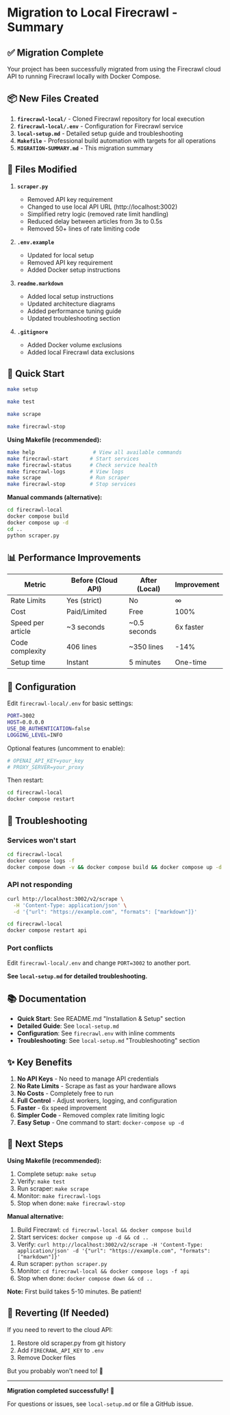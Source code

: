 # Migration to Local Firecrawl - Summary

## ✅ Migration Complete

Your project has been successfully migrated from using the Firecrawl cloud API to running Firecrawl locally with Docker Compose.

## 📦 New Files Created

1. **`firecrawl-local/`** - Cloned Firecrawl repository for local execution
2. **`firecrawl-local/.env`** - Configuration for Firecrawl service  
3. **`local-setup.md`** - Detailed setup guide and troubleshooting
4. **`Makefile`** - Professional build automation with targets for all operations
5. **`MIGRATION-SUMMARY.md`** - This migration summary

## 📝 Files Modified

1. **`scraper.py`**
   - Removed API key requirement
   - Changed to use local API URL (http://localhost:3002)
   - Simplified retry logic (removed rate limit handling)
   - Reduced delay between articles from 3s to 0.5s
   - Removed 50+ lines of rate limiting code

2. **`.env.example`**
   - Updated for local setup
   - Removed API key requirement
   - Added Docker setup instructions

3. **`readme.markdown`**
   - Added local setup instructions
   - Updated architecture diagrams
   - Added performance tuning guide
   - Updated troubleshooting section

4. **`.gitignore`**
   - Added Docker volume exclusions
   - Added local Firecrawl data exclusions

## 🚀 Quick Start

```bash
make setup

make test

make scrape

make firecrawl-stop
```

**Using Makefile (recommended):**
```bash
make help                   # View all available commands
make firecrawl-start       # Start services
make firecrawl-status      # Check service health
make firecrawl-logs        # View logs
make scrape                # Run scraper
make firecrawl-stop        # Stop services
```

**Manual commands (alternative):**
```bash
cd firecrawl-local
docker compose build
docker compose up -d
cd ..
python scraper.py
```

## 📊 Performance Improvements

| Metric | Before (Cloud API) | After (Local) | Improvement |
|--------|-------------------|---------------|-------------|
| Rate Limits | Yes (strict) | No | ∞ |
| Cost | Paid/Limited | Free | 100% |
| Speed per article | ~3 seconds | ~0.5 seconds | 6x faster |
| Code complexity | 406 lines | ~350 lines | -14% |
| Setup time | Instant | 5 minutes | One-time |

## 🔧 Configuration

Edit `firecrawl-local/.env` for basic settings:
```bash
PORT=3002
HOST=0.0.0.0
USE_DB_AUTHENTICATION=false
LOGGING_LEVEL=INFO
```

Optional features (uncomment to enable):
```bash
# OPENAI_API_KEY=your_key
# PROXY_SERVER=your_proxy
```

Then restart:
```bash
cd firecrawl-local
docker compose restart
```

## 🐛 Troubleshooting

### Services won't start
```bash
cd firecrawl-local
docker compose logs -f
docker compose down -v && docker compose build && docker compose up -d
```

### API not responding
```bash
curl http://localhost:3002/v2/scrape \
  -H 'Content-Type: application/json' \
  -d '{"url": "https://example.com", "formats": ["markdown"]}'

cd firecrawl-local
docker compose restart api
```

### Port conflicts
Edit `firecrawl-local/.env` and change `PORT=3002` to another port.

**See `local-setup.md` for detailed troubleshooting.**

## 📚 Documentation

- **Quick Start**: See README.md "Installation & Setup" section
- **Detailed Guide**: See `local-setup.md`
- **Configuration**: See `firecrawl.env` with inline comments
- **Troubleshooting**: See `local-setup.md` "Troubleshooting" section

## ✨ Key Benefits

1. **No API Keys** - No need to manage API credentials
2. **No Rate Limits** - Scrape as fast as your hardware allows
3. **No Costs** - Completely free to run
4. **Full Control** - Adjust workers, logging, and configuration
5. **Faster** - 6x speed improvement
6. **Simpler Code** - Removed complex rate limiting logic
7. **Easy Setup** - One command to start: `docker-compose up -d`

## 🎯 Next Steps

**Using Makefile (recommended):**
1. Complete setup: `make setup`
2. Verify: `make test`
3. Run scraper: `make scrape`
4. Monitor: `make firecrawl-logs`
5. Stop when done: `make firecrawl-stop`

**Manual alternative:**
1. Build Firecrawl: `cd firecrawl-local && docker compose build`
2. Start services: `docker compose up -d && cd ..`
3. Verify: `curl http://localhost:3002/v2/scrape -H 'Content-Type: application/json' -d '{"url": "https://example.com", "formats": ["markdown"]}'`
4. Run scraper: `python scraper.py`
5. Monitor: `cd firecrawl-local && docker compose logs -f api`
6. Stop when done: `docker compose down && cd ..`

**Note:** First build takes 5-10 minutes. Be patient!

## 🔄 Reverting (If Needed)

If you need to revert to the cloud API:

1. Restore old scraper.py from git history
2. Add `FIRECRAWL_API_KEY` to `.env`
3. Remove Docker files

But you probably won't need to! 🎉

---

**Migration completed successfully!** 🚀

For questions or issues, see `local-setup.md` or file a GitHub issue.
